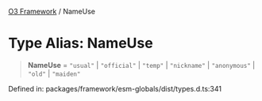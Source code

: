 [O3 Framework](../API.md) / NameUse

# Type Alias: NameUse

> **NameUse** = `"usual"` \| `"official"` \| `"temp"` \| `"nickname"` \| `"anonymous"` \| `"old"` \| `"maiden"`

Defined in: packages/framework/esm-globals/dist/types.d.ts:341
